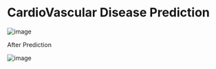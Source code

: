# CardioVascular Disease Prediction
![image](https://github.com/Sukeerthi123/CardioVascularPrediction/assets/116960224/d090eb8a-6902-42ab-bda1-9e5582a0350b)

After Prediction

![image](https://github.com/Sukeerthi123/CardioVascularPrediction/assets/116960224/1c626177-82cc-40a6-8c06-2df52000a19c)
